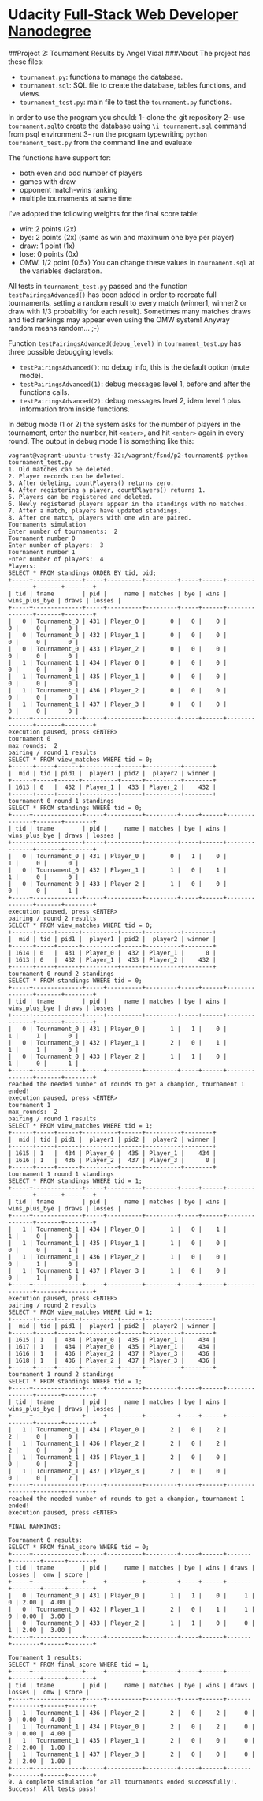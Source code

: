 # Udacity [Full-Stack Web Developer Nanodegree](https://www.udacity.com/course/nd004)
##Project 2: Tournament Results
by Angel Vidal
###About
The project has these files:
* `tournament.py`: functions to manage the database.
* `tournament.sql`: SQL file to create the database, tables functions, and views.
* `tournament_test.py`: main file to test the `tournament.py` functions.

In order to use the program you should:
1- clone the git repository
2- use `tournament.sql`to create the database using `\i tournament.sql` command from psql environment
3- run the program typewriting `python tournament_test.py` from the command line and evaluate

The functions have support for:
* both even and odd number of players
* games with draw
* opponent match-wins ranking
* multiple tournaments at same time

I've adopted the following weights for the final score table:
* win: 2 points  (2x)
* bye: 2 points  (2x) (same as win and maximum one bye per player)
* draw: 1 point  (1x)
* lose: 0 points (0x)
* OMW: 1/2 point (0.5x)
You can change these values in `tournament.sql` at the variables declaration.

All tests in `tournament_test.py` passed and the function 
`testPairingsAdvanced()` has been added in order to recreate full tournaments, setting a random result to every match (winner1, winner2 or draw with 1/3 probability for each result).
Sometimes many matches draws and tied rankings may appear even using the OMW system! Anyway random means random... ;-)


Function `testPairingsAdvanced(debug_level)` in `tournament_test.py` has three possible debugging levels:
* `testPairingsAdvanced()`: no debug info, this is the default option (mute mode).
* `testPairingsAdvanced(1)`: debug messages level 1, before and after the functions calls.
* `testPairingsAdvanced(2)`: debug messages level 2, idem level 1 plus information from inside functions.

In debug mode (1 or 2) the system asks for the number of players in the 
tournament, enter the number, hit `<enter>`, and hit `<enter>` again in every round.
The output in debug mode 1 is something like this:
```
vagrant@vagrant-ubuntu-trusty-32:/vagrant/fsnd/p2-tournament$ python tournament_test.py 
1. Old matches can be deleted.
2. Player records can be deleted.
3. After deleting, countPlayers() returns zero.
4. After registering a player, countPlayers() returns 1.
5. Players can be registered and deleted.
6. Newly registered players appear in the standings with no matches.
7. After a match, players have updated standings.
8. After one match, players with one win are paired.
Tournaments simulation
Enter number of tournaments:  2
Tournament number 0
Enter number of players:  3
Tournament number 1
Enter number of players:  4
Players:
SELECT * FROM standings ORDER BY tid, pid;
+-----+--------------+-----+----------+---------+-----+------+---------------+-------+--------+
| tid | tname        | pid |     name | matches | bye | wins | wins_plus_bye | draws | losses |
+-----+--------------+-----+----------+---------+-----+------+---------------+-------+--------+
|   0 | Tournament_0 | 431 | Player_0 |       0 |   0 |    0 |             0 |     0 |      0 |
|   0 | Tournament_0 | 432 | Player_1 |       0 |   0 |    0 |             0 |     0 |      0 |
|   0 | Tournament_0 | 433 | Player_2 |       0 |   0 |    0 |             0 |     0 |      0 |
|   1 | Tournament_1 | 434 | Player_0 |       0 |   0 |    0 |             0 |     0 |      0 |
|   1 | Tournament_1 | 435 | Player_1 |       0 |   0 |    0 |             0 |     0 |      0 |
|   1 | Tournament_1 | 436 | Player_2 |       0 |   0 |    0 |             0 |     0 |      0 |
|   1 | Tournament_1 | 437 | Player_3 |       0 |   0 |    0 |             0 |     0 |      0 |
+-----+--------------+-----+----------+---------+-----+------+---------------+-------+--------+
execution paused, press <ENTER> 
tournament 0
max_rounds:  2
pairing / round 1 results
SELECT * FROM view_matches WHERE tid = 0;
+------+-----+------+----------+------+----------+--------+
|  mid | tid | pid1 |  player1 | pid2 |  player2 | winner |
+------+-----+------+----------+------+----------+--------+
| 1613 | 0   |  432 | Player_1 |  433 | Player_2 |    432 |
+------+-----+------+----------+------+----------+--------+
tournament 0 round 1 standings
SELECT * FROM standings WHERE tid = 0;
+-----+--------------+-----+----------+---------+-----+------+---------------+-------+--------+
| tid | tname        | pid |     name | matches | bye | wins | wins_plus_bye | draws | losses |
+-----+--------------+-----+----------+---------+-----+------+---------------+-------+--------+
|   0 | Tournament_0 | 431 | Player_0 |       0 |   1 |    0 |             1 |     0 |      0 |
|   0 | Tournament_0 | 432 | Player_1 |       1 |   0 |    1 |             1 |     0 |      0 |
|   0 | Tournament_0 | 433 | Player_2 |       1 |   0 |    0 |             0 |     0 |      1 |
+-----+--------------+-----+----------+---------+-----+------+---------------+-------+--------+
execution paused, press <ENTER> 
pairing / round 2 results
SELECT * FROM view_matches WHERE tid = 0;
+------+-----+------+----------+------+----------+--------+
|  mid | tid | pid1 |  player1 | pid2 |  player2 | winner |
+------+-----+------+----------+------+----------+--------+
| 1614 | 0   |  431 | Player_0 |  432 | Player_1 |      0 |
| 1613 | 0   |  432 | Player_1 |  433 | Player_2 |    432 |
+------+-----+------+----------+------+----------+--------+
tournament 0 round 2 standings
SELECT * FROM standings WHERE tid = 0;
+-----+--------------+-----+----------+---------+-----+------+---------------+-------+--------+
| tid | tname        | pid |     name | matches | bye | wins | wins_plus_bye | draws | losses |
+-----+--------------+-----+----------+---------+-----+------+---------------+-------+--------+
|   0 | Tournament_0 | 431 | Player_0 |       1 |   1 |    0 |             1 |     1 |      0 |
|   0 | Tournament_0 | 432 | Player_1 |       2 |   0 |    1 |             1 |     1 |      0 |
|   0 | Tournament_0 | 433 | Player_2 |       1 |   1 |    0 |             1 |     0 |      1 |
+-----+--------------+-----+----------+---------+-----+------+---------------+-------+--------+
reached the needed number of rounds to get a champion, tournament 1 ended!
execution paused, press <ENTER> 
tournament 1
max_rounds:  2
pairing / round 1 results
SELECT * FROM view_matches WHERE tid = 1;
+------+-----+------+----------+------+----------+--------+
|  mid | tid | pid1 |  player1 | pid2 |  player2 | winner |
+------+-----+------+----------+------+----------+--------+
| 1615 | 1   |  434 | Player_0 |  435 | Player_1 |    434 |
| 1616 | 1   |  436 | Player_2 |  437 | Player_3 |      0 |
+------+-----+------+----------+------+----------+--------+
tournament 1 round 1 standings
SELECT * FROM standings WHERE tid = 1;
+-----+--------------+-----+----------+---------+-----+------+---------------+-------+--------+
| tid | tname        | pid |     name | matches | bye | wins | wins_plus_bye | draws | losses |
+-----+--------------+-----+----------+---------+-----+------+---------------+-------+--------+
|   1 | Tournament_1 | 434 | Player_0 |       1 |   0 |    1 |             1 |     0 |      0 |
|   1 | Tournament_1 | 435 | Player_1 |       1 |   0 |    0 |             0 |     0 |      1 |
|   1 | Tournament_1 | 436 | Player_2 |       1 |   0 |    0 |             0 |     1 |      0 |
|   1 | Tournament_1 | 437 | Player_3 |       1 |   0 |    0 |             0 |     1 |      0 |
+-----+--------------+-----+----------+---------+-----+------+---------------+-------+--------+
execution paused, press <ENTER> 
pairing / round 2 results
SELECT * FROM view_matches WHERE tid = 1;
+------+-----+------+----------+------+----------+--------+
|  mid | tid | pid1 |  player1 | pid2 |  player2 | winner |
+------+-----+------+----------+------+----------+--------+
| 1615 | 1   |  434 | Player_0 |  435 | Player_1 |    434 |
| 1617 | 1   |  434 | Player_0 |  435 | Player_1 |    434 |
| 1616 | 1   |  436 | Player_2 |  437 | Player_3 |    436 |
| 1618 | 1   |  436 | Player_2 |  437 | Player_3 |    436 |
+------+-----+------+----------+------+----------+--------+
tournament 1 round 2 standings
SELECT * FROM standings WHERE tid = 1;
+-----+--------------+-----+----------+---------+-----+------+---------------+-------+--------+
| tid | tname        | pid |     name | matches | bye | wins | wins_plus_bye | draws | losses |
+-----+--------------+-----+----------+---------+-----+------+---------------+-------+--------+
|   1 | Tournament_1 | 434 | Player_0 |       2 |   0 |    2 |             2 |     0 |      0 |
|   1 | Tournament_1 | 436 | Player_2 |       2 |   0 |    2 |             2 |     0 |      0 |
|   1 | Tournament_1 | 435 | Player_1 |       2 |   0 |    0 |             0 |     0 |      2 |
|   1 | Tournament_1 | 437 | Player_3 |       2 |   0 |    0 |             0 |     0 |      2 |
+-----+--------------+-----+----------+---------+-----+------+---------------+-------+--------+
reached the needed number of rounds to get a champion, tournament 1 ended!
execution paused, press <ENTER> 

FINAL RANKINGS:

Tournament 0 results:
SELECT * FROM final_score WHERE tid = 0;
+-----+--------------+-----+----------+---------+-----+------+-------+--------+------+-------+
| tid | tname        | pid |     name | matches | bye | wins | draws | losses |  omw | score |
+-----+--------------+-----+----------+---------+-----+------+-------+--------+------+-------+
|   0 | Tournament_0 | 431 | Player_0 |       1 |   1 |    0 |     1 |      0 | 2.00 |  4.00 |
|   0 | Tournament_0 | 432 | Player_1 |       2 |   0 |    1 |     1 |      0 | 0.00 |  3.00 |
|   0 | Tournament_0 | 433 | Player_2 |       1 |   1 |    0 |     0 |      1 | 2.00 |  3.00 |
+-----+--------------+-----+----------+---------+-----+------+-------+--------+------+-------+

Tournament 1 results:
SELECT * FROM final_score WHERE tid = 1;
+-----+--------------+-----+----------+---------+-----+------+-------+--------+------+-------+
| tid | tname        | pid |     name | matches | bye | wins | draws | losses |  omw | score |
+-----+--------------+-----+----------+---------+-----+------+-------+--------+------+-------+
|   1 | Tournament_1 | 436 | Player_2 |       2 |   0 |    2 |     0 |      0 | 0.00 |  4.00 |
|   1 | Tournament_1 | 434 | Player_0 |       2 |   0 |    2 |     0 |      0 | 0.00 |  4.00 |
|   1 | Tournament_1 | 435 | Player_1 |       2 |   0 |    0 |     0 |      2 | 2.00 |  1.00 |
|   1 | Tournament_1 | 437 | Player_3 |       2 |   0 |    0 |     0 |      2 | 2.00 |  1.00 |
+-----+--------------+-----+----------+---------+-----+------+-------+--------+------+-------+
9. A complete simulation for all tournaments ended successfully!.
Success!  All tests pass!
```
